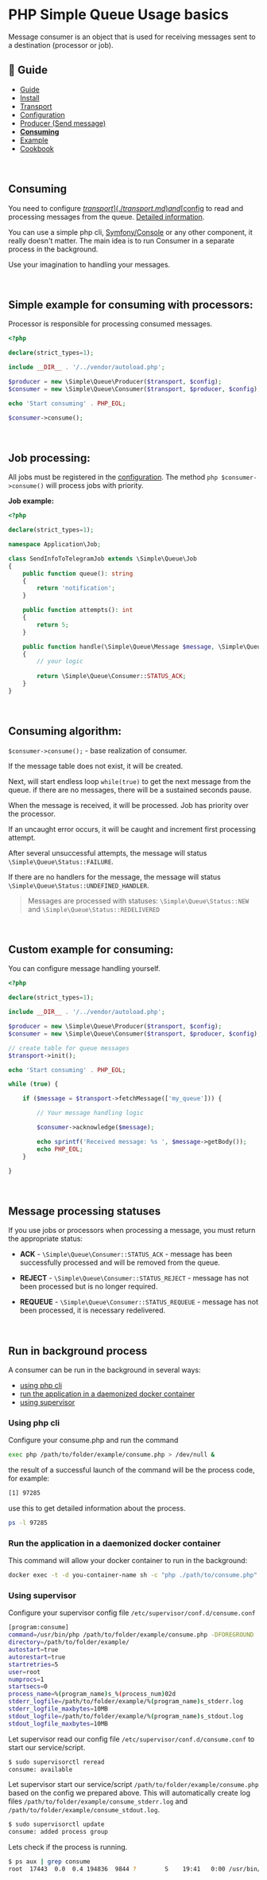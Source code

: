 PHP Simple Queue Usage basics
=============================

Message consumer is an object that is used for receiving messages sent to a destination (processor or job).


## :book: Guide

* [Guide](./README.md)
* [Install](./install.md)
* [Transport](./transport.md)
* [Configuration](./configuration.md)
* [Producer (Send message)](./producer.md)
* **[Consuming](./consuming.md)**
* [Example](./example.md)
* [Cookbook](./cookbook.md)

<br>

## Consuming

You need to configure [$transport](./transport.md) and [$config](./configuration.md) to read and processing messages from the queue.
[Detailed information](./configuration.md).

You can use a simple php cli, [Symfony/Console](https://symfony.com/doc/current/components/console.html)
or any other component, it really doesn't matter.
The main idea is to run Consumer in a separate process in the background.


Use your imagination to handling your messages.


<br>

**Simple example for consuming with processors:**
-------------------------------

Processor is responsible for processing consumed messages.

```php
<?php

declare(strict_types=1);

include __DIR__ . '/../vendor/autoload.php';

$producer = new \Simple\Queue\Producer($transport, $config);
$consumer = new \Simple\Queue\Consumer($transport, $producer, $config);

echo 'Start consuming' . PHP_EOL;

$consumer->consume();
```

<br>

**Job processing:**
-------------------------------

All jobs must be registered in the [configuration](./configuration.md).
The method ```php $consumer->consume()``` will process jobs with priority.

**Job example:**

```php
<?php

declare(strict_types=1);

namespace Application\Job;

class SendInfoToTelegramJob extends \Simple\Queue\Job
{
    public function queue(): string
    {
        return 'notification';
    }

    public function attempts(): int
    {
        return 5;
    }

    public function handle(\Simple\Queue\Message $message, \Simple\Queue\Producer $producer): string
    {
        // your logic 
    
        return \Simple\Queue\Consumer::STATUS_ACK;
    }
}
```

<br>

**Consuming algorithm:**
-------------------------------

```$consumer->consume();``` - base realization of consumer.

If the message table does not exist, it will be created.

Next, will start endless loop ```while(true)``` to get the next message from the queue.
if there are no messages, there will be a sustained seconds pause.

When the message is received, it will be processed. Job has priority over the processor.

If an uncaught error occurs, it will be caught and increment first processing attempt.

After several unsuccessful attempts, the message will status `\Simple\Queue\Status::FAILURE`.

If there are no handlers for the message, the message will status `\Simple\Queue\Status::UNDEFINED_HANDLER`.

> Messages are processed with statuses: `\Simple\Queue\Status::NEW` and `\Simple\Queue\Status::REDELIVERED`

<br>

**Custom example for consuming:**
-------------------------------

You can configure message handling yourself.

```php
<?php

declare(strict_types=1);

include __DIR__ . '/../vendor/autoload.php';

$producer = new \Simple\Queue\Producer($transport, $config);
$consumer = new \Simple\Queue\Consumer($transport, $producer, $config);

// create table for queue messages
$transport->init();

echo 'Start consuming' . PHP_EOL;

while (true) {

    if ($message = $transport->fetchMessage(['my_queue'])) {

        // Your message handling logic

        $consumer->acknowledge($message);

        echo sprintf('Received message: %s ', $message->getBody());
        echo PHP_EOL;
    }

}
```

<br>

## Message processing statuses

If you use jobs or processors when processing a message, you must return the appropriate status:

* **ACK** - `\Simple\Queue\Consumer::STATUS_ACK` - message has been successfully processed and will be removed from the queue.


* **REJECT** - `\Simple\Queue\Consumer::STATUS_REJECT` - message has not been processed but is no longer required.


* **REQUEUE** - `\Simple\Queue\Consumer::STATUS_REQUEUE` - message has not been processed, it is necessary redelivered.

<br>

## Run in background process

A consumer can be run in the background in several ways:

- [using php cli](#Using-php-cli)
- [run the application in a daemonized docker container](#Run-the-application-in-a-daemonized-docker-container)
- [using supervisor](#Using-supervisor)



### Using php cli
Configure your consume.php and run the command

```bash
exec php /path/to/folder/example/consume.php > /dev/null &
```
the result of a successful launch of the command will be the process code, for example:

```bash
[1] 97285
```

use this to get detailed information about the process.
```bash
ps -l 97285
```


### Run the application in a daemonized docker container

This command will allow your docker container to run in the background:

```bash
docker exec -t -d you-container-name sh -c "php ./path/to/consume.php"
```


### Using supervisor

Сonfigure your supervisor config file `/etc/supervisor/conf.d/consume.conf`
```bash
[program:consume]
command=/usr/bin/php /path/to/folder/example/consume.php -DFOREGROUND
directory=/path/to/folder/example/
autostart=true
autorestart=true
startretries=5
user=root
numprocs=1
startsecs=0
process_name=%(program_name)s_%(process_num)02d
stderr_logfile=/path/to/folder/example/%(program_name)s_stderr.log
stderr_logfile_maxbytes=10MB
stdout_logfile=/path/to/folder/example/%(program_name)s_stdout.log
stdout_logfile_maxbytes=10MB
```

Let supervisor read our config file `/etc/supervisor/conf.d/consume.conf` to start our service/script.

```bash
$ sudo supervisorctl reread
consume: available
```

Let supervisor start our service/script `/path/to/folder/example/consume.php` based on the config we prepared above.
This will automatically create log files `/path/to/folder/example/consume_stderr.log` and
`/path/to/folder/example/consume_stdout.log`.

```bash
$ sudo supervisorctl update
consume: added process group
```

Lets check if the process is running.

```bash
$ ps aux | grep consume
root  17443  0.0  0.4 194836  9844 ?        S    19:41   0:00 /usr/bin/php /path/to/folder/example/consume.php
```
